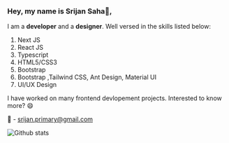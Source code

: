 ### Hey, my name is Srijan Saha👋, 

<!--
**srijansahaa/srijansahaa** is a ✨ _special_ ✨ repository because its `README.md` (this file) appears on your GitHub profile.

Here are some ideas to get you started:

- 🔭 I’m currently working on ...
- 🌱 I’m currently learning ...
- 👯 I’m looking to collaborate on ...
- 🤔 I’m looking for help with ...
- 💬 Ask me about ...
- 📫 How to reach me: ...
- 😄 Pronouns: ...
- ⚡ Fun fact: ...
-->

I am a __developer__ and a __designer__. Well versed in the skills listed below:
1. Next JS
2. React JS
3. Typescript
4. HTML5/CSS3
5. Bootstrap
6. Bootstrap ,Tailwind CSS, Ant Design, Material UI
7. UI/UX Design

I have worked on many frontend devlopement projects. Interested to know more? 😄

📨 - [srijan.primary@gmail.com](mailto:srijan.primary@gmail.com)

![Github stats](https://github-readme-stats.vercel.app/api?username=srijansahaa)
